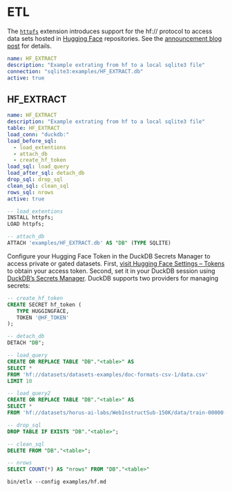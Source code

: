 # ETL

The [`httpfs`](https://duckdb.org/docs/extensions/httpfs/overview, "httpfs") extension introduces support for the hf:// protocol to access data sets hosted in [Hugging Face](https://huggingface.co "Hugging Face Homepage") repositories. See the [announcement blog post](https://duckdb.org/2024/05/29/access-150k-plus-datasets-from-hugging-face-with-duckdb.html, "announcement blog post") for details.

```yaml metadata
name: HF_EXTRACT
description: "Example extrating from hf to a local sqlite3 file"
connection: "sqlite3:examples/HF_EXTRACT.db"
active: true
```

## HF_EXTRACT

```yaml metadata
name: HF_EXTRACT
description: "Example extrating from hf to a local sqlite3 file"
table: HF_EXTRACT
load_conn: "duckdb:"
load_before_sql:
  - load_extentions
  - attach_db
  - create_hf_token
load_sql: load_query
load_after_sql: detach_db
drop_sql: drop_sql
clean_sql: clean_sql
rows_sql: nrows
active: true
```

```sql
-- load_extentions
INSTALL httpfs;
LOAD httpfs;
```

```sql
-- attach_db
ATTACH 'examples/HF_EXTRACT.db' AS "DB" (TYPE SQLITE)
```

Configure your Hugging Face Token in the DuckDB Secrets Manager to access private or gated datasets. First, [visit Hugging Face Settings – Tokens](https://huggingface.co/settings/tokens) to obtain your access token. Second, set it in your DuckDB session using [DuckDB’s Secrets Manager](https://duckdb.org/docs/configuration/secrets_manager.html). DuckDB supports two providers for managing secrets:

```sql
-- create_hf_token
CREATE SECRET hf_token (
   TYPE HUGGINGFACE,
   TOKEN '@HF_TOKEN'
);
```

```sql
-- detach_db
DETACH "DB";
```

```sql
-- load_query
CREATE OR REPLACE TABLE "DB"."<table>" AS
SELECT *
FROM 'hf://datasets/datasets-examples/doc-formats-csv-1/data.csv'
LIMIT 10
```

```sql
-- load_query2
CREATE OR REPLACE TABLE "DB"."<table>" AS
SELECT *
FROM 'hf://datasets/horus-ai-labs/WebInstructSub-150K/data/train-00000-of-00001.parquet'
```

```sql
-- drop_sql
DROP TABLE IF EXISTS "DB"."<table>";
```

```sql
-- clean_sql
DELETE FROM "DB"."<table>";
```

```sql
-- nrows
SELECT COUNT(*) AS "nrows" FROM "DB"."<table>"
```

```shell
bin/etlx --config examples/hf.md
```
